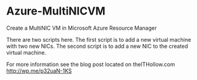# Azure-MultiNICVM
Create a MultiNIC VM in Microsoft Azure Resource Manager

There are two scripts here. The first script is to add a new virtual machine with two new NICs.
The second script is to add a new NIC to the created virtual machine.

For more information see the blog post located on theITHollow.com
http://wp.me/p32uaN-1KS

